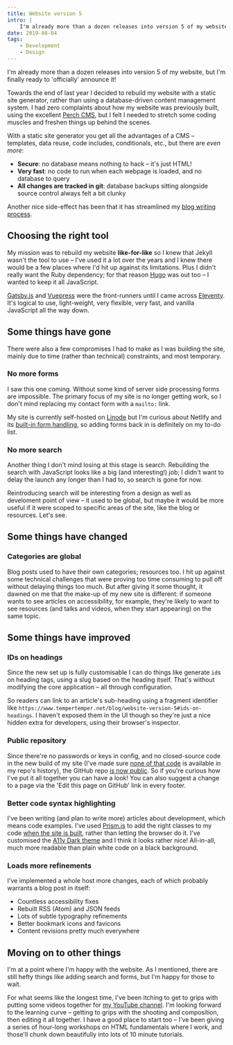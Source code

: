 ```yaml
---
title: Website version 5
intro: |
    I'm already more than a dozen releases into version 5 of my website, but I'm finally ready to 'officially' announce it!
date: 2019-08-04
tags:
    - Development
    - Design
---
```


I'm already more than a dozen releases into version 5 of my website, but I'm finally ready to 'officially' announce it!

Towards the end of last year I decided to rebuild my website with a static site generator, rather than using a database-driven content management system. I had zero complaints about how my website was previously built, using the excellent [Perch CMS](https://grabaperch.com), but I felt I needed to stretch some coding muscles and freshen things up behind the scenes.

With a static site generator you get all the advantages of a CMS – templates, data reuse, code includes, conditionals, etc., but there are *even more*:

- <b>Secure</b>: no database means nothing to hack – it's just HTML!
- <b>Very fast</b>: no code to run when each webpage is loaded, and no database to query
- <b>All changes are tracked in git</b>: database backups sitting alongside source control always felt a bit clunky

Another nice side-effect has been that it has streamlined my [blog writing process](/blog/refining-my-writing-process).


## Choosing the right tool

My mission was to rebuild my website **like-for-like** so I knew that Jekyll wasn't the tool to use – I've used it a lot over the years and I knew there would be a few places where I'd hit up against its limitations. Plus I didn't really want the Ruby dependency; for that reason [Hugo](https://gohugo.io/) was out too – I wanted to keep it all JavaScript.

[Gatsby.js](https://www.gatsbyjs.org/) and [Vuepress](https://vuepress.vuejs.org/) were the front-runners until I came across [Eleventy](https://www.11ty.io/). It's logical to use, light-weight, very flexible, very fast, and vanilla JavaScript all the way down.


## Some things have gone

There were also a few compromises I had to make as I was building the site, mainly due to time (rather than technical) constraints, and most temporary.

### No more forms

I saw this one coming. Without some kind of server side processing forms are impossible. The primary focus of my site is no longer getting work, so I don't mind replacing my contact form with a `mailto:` link.

My site is currently self-hosted on [Linode](https://www.linode.com/?r=b92d6fedd4c0b5608f758fa6becbba975ea10e7b) but I'm curious about Netlify and its [built-in form handling](https://www.netlify.com/docs/form-handling/), so adding forms back in is definitely on my to-do list.

### No more search

Another thing I don't mind losing at this stage is search. Rebuilding the search with JavaScript looks like a big (and interesting!) job; I didn't want to delay the launch any longer than I had to, so search is gone for now.

Reintroducing search will be interesting from a design as well as develoment point of view – it used to be global, but maybe it would be more useful if it were scoped to specific areas of the site, like the blog or resources. Let's see.


## Some things have changed

### Categories are global

Blog posts used to have their own categories; resources too. I hit up against some technical challenges that were proving too time consuming to pull off without delaying things too much. But after giving it some thought, it dawned on me that the make-up of my new site is different: if someone wants to see articles on accessibility, for example, they're likely to want to see resources (and talks and videos, when they start appearing) on the same topic.


## Some things have improved

### IDs on headings

Since the new set up is fully customisable I can do things like generate `id`s on heading tags, using a slug based on the heading itself. That's without modifying the core application – all through configuration.

So readers can link to an article's sub-heading using a fragment identifier like `https://www.tempertemper.net/blog/website-version-5#ids-on-headings`. I haven't exposed them in the UI though so they're just a nice hidden extra for developers, using their browser's inspector.

### Public repository

Since there're no passwords or keys in config, and no closed-source code in the new build of my site (I've made sure [none of that code](/blog/changing-your-git-history) is available in my repo's history), the GitHub repo [is now public](https://github.com/tempertemper/tempertemper-website). So if you're curious how I've put it all together you can have a look! You can also suggest a change to a page via the 'Edit this page on GitHub' link in every footer.

### Better code syntax highlighting

I've been writing (and plan to write more) articles about development, which means code examples. I've used [Prism.js](https://prismjs.com/) to add the right classes to my code [when the site is built](https://github.com/11ty/eleventy-plugin-syntaxhighlight), rather than letting the browser do it. I've customised the [A11y Dark theme](https://github.com/PrismJS/prism-themes/blob/master/themes/prism-a11y-dark.css) and I think it looks rather nice! All-in-all, much more readable than plain white code on a black background.

### Loads more refinements

I've implemented a whole host more changes, each of which probably warrants a blog post in itself:

- Countless accessibility fixes
- Rebuilt RSS (Atom) and JSON feeds
- Lots of subtle typography refinements
- Better bookmark icons and favicons
- Content revisions pretty much everywhere


## Moving on to other things

I'm at a point where I'm happy with the website. As I mentioned, there are still hefty things like adding search and forms, but I'm happy for those to wait.

For what seems like the longest time, I've been itching to get to grips with putting some videos together for [my YouTube channel](https://youtube.com/tempertemper). I'm looking forward to the learning curve – getting to grips with the shooting and composition, then editing it all together. I have a good place to start too – I've been giving a series of hour-long workshops on HTML fundamentals where I work, and those'll chunk down beautifully into lots of 10 minute tutorials.
